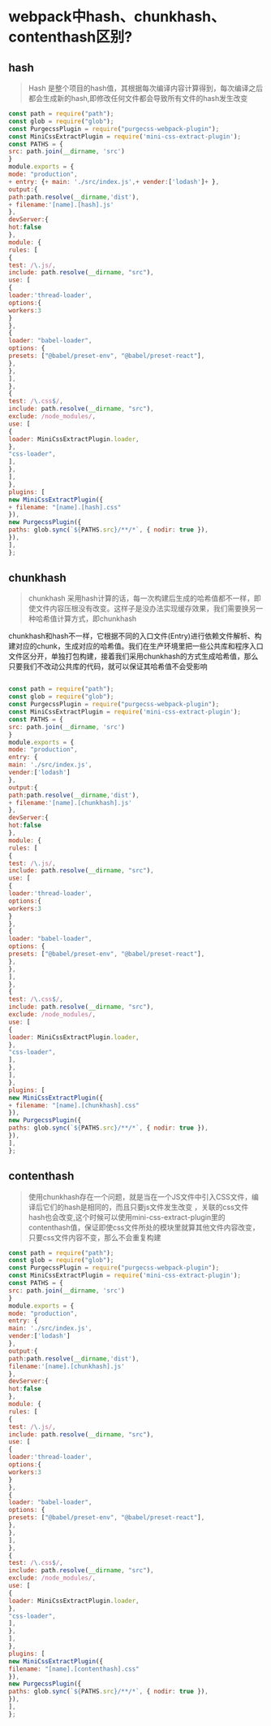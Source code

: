 # webpack中hash、chunkhash、contenthash区别?

## hash
> Hash 是整个项目的hash值，其根据每次编译内容计算得到，每次编译之后都会生成新的hash,即修改任何文件都会导致所有文件的hash发生改变

```js
const path = require("path");
const glob = require("glob");
const PurgecssPlugin = require("purgecss-webpack-plugin");
const MiniCssExtractPlugin = require('mini-css-extract-plugin');
const PATHS = {
src: path.join(__dirname, 'src')
}
module.exports = {
mode: "production",
+ entry: {+ main: './src/index.js',+ vender:['lodash']+ },
output:{
path:path.resolve(__dirname,'dist'),
+ filename:'[name].[hash].js'
},
devServer:{
hot:false
},
module: {
rules: [
{
test: /\.js/,
include: path.resolve(__dirname, "src"),
use: [
{
loader:'thread-loader',
options:{
workers:3
}
},
{
loader: "babel-loader",
options: {
presets: ["@babel/preset-env", "@babel/preset-react"],
},
},
],
},
{
test: /\.css$/,
include: path.resolve(__dirname, "src"),
exclude: /node_modules/,
use: [
{
loader: MiniCssExtractPlugin.loader,
},
"css-loader",
],
},
],
},
plugins: [
new MiniCssExtractPlugin({
+ filename: "[name].[hash].css"
}),
new PurgecssPlugin({
paths: glob.sync(`${PATHS.src}/**/*`, { nodir: true }),
}),
],
};
```
##  chunkhash
 
> chunkhash 采用hash计算的话，每一次构建后生成的哈希值都不一样，即使文件内容压根没有改变。这样子是没办法实现缓存效果，我们需要换另一种哈希值计算方式，即chunkhash

chunkhash和hash不一样，它根据不同的入口文件(Entry)进行依赖文件解析、构建对应的chunk，生成对应的哈希值。我们在生产环境里把一些公共库和程序入口文件区分开，单独打包构建，接着我们采用chunkhash的方式生成哈希值，那么只要我们不改动公共库的代码，就可以保证其哈希值不会受影响


```js

const path = require("path");
const glob = require("glob");
const PurgecssPlugin = require("purgecss-webpack-plugin");
const MiniCssExtractPlugin = require('mini-css-extract-plugin');
const PATHS = {
src: path.join(__dirname, 'src')
}
module.exports = {
mode: "production",
entry: {
main: './src/index.js',
vender:['lodash']
},
output:{
path:path.resolve(__dirname,'dist'),
+ filename:'[name].[chunkhash].js'
},
devServer:{
hot:false
},
module: {
rules: [
{
test: /\.js/,
include: path.resolve(__dirname, "src"),
use: [
{
loader:'thread-loader',
options:{
workers:3
}
},
{
loader: "babel-loader",
options: {
presets: ["@babel/preset-env", "@babel/preset-react"],
},
},
],
},
{
test: /\.css$/,
include: path.resolve(__dirname, "src"),
exclude: /node_modules/,
use: [
{
loader: MiniCssExtractPlugin.loader,
},
"css-loader",
],
},
],
},
plugins: [
new MiniCssExtractPlugin({
+ filename: "[name].[chunkhash].css"
}),
new PurgecssPlugin({
paths: glob.sync(`${PATHS.src}/**/*`, { nodir: true }),
}),
],
};
```
##  contenthash

> 使用chunkhash存在一个问题，就是当在一个JS文件中引入CSS文件，编译后它们的hash是相同的，而且只要js文件发生改变 ，关联的css文件hash也会改变,这个时候可以使用mini-css-extract-plugin里的contenthash值，保证即使css文件所处的模块里就算其他文件内容改变，只要css文件内容不变，那么不会重复构建

```js
const path = require("path");
const glob = require("glob");
const PurgecssPlugin = require("purgecss-webpack-plugin");
const MiniCssExtractPlugin = require('mini-css-extract-plugin');
const PATHS = {
src: path.join(__dirname, 'src')
}
module.exports = {
mode: "production",
entry: {
main: './src/index.js',
vender:['lodash']
},
output:{
path:path.resolve(__dirname,'dist'),
filename:'[name].[chunkhash].js'
},
devServer:{
hot:false
},
module: {
rules: [
{
test: /\.js/,
include: path.resolve(__dirname, "src"),
use: [
{
loader:'thread-loader',
options:{
workers:3
}
},
{
loader: "babel-loader",
options: {
presets: ["@babel/preset-env", "@babel/preset-react"],
},
},
],
},
{
test: /\.css$/,
include: path.resolve(__dirname, "src"),
exclude: /node_modules/,
use: [
{
loader: MiniCssExtractPlugin.loader,
},
"css-loader",
],
},
],
},
plugins: [
new MiniCssExtractPlugin({
filename: "[name].[contenthash].css"
}),
new PurgecssPlugin({
paths: glob.sync(`${PATHS.src}/**/*`, { nodir: true }),
}),
],
};
```